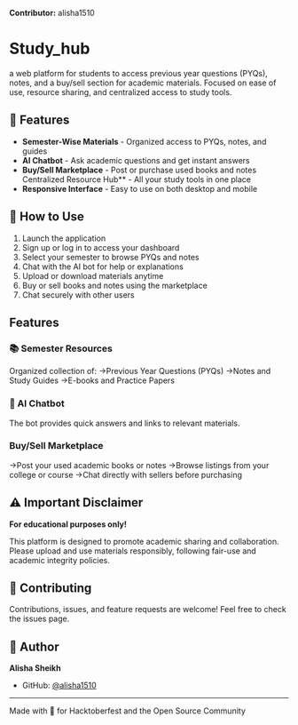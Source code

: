 **Contributor:** alisha1510

# Study_hub

a web platform for students to access previous year questions (PYQs), notes, and a buy/sell section for academic materials. Focused on ease of use, resource sharing, and centralized access to study tools.

## 🌟 Features

* **Semester-Wise Materials** - Organized access to PYQs, notes, and guides
* **AI Chatbot** - Ask academic questions and get instant answers
* **Buy/Sell Marketplace** - Post or purchase used books and notes
Centralized Resource Hub** - All your study tools in one place
* **Responsive Interface** - Easy to use on both desktop and mobile


## 🎯 How to Use

1. Launch the application
2. Sign up or log in to access your dashboard
3. Select your semester to browse PYQs and notes
4. Chat with the AI bot for help or explanations
5. Upload or download materials anytime
6. Buy or sell books and notes using the marketplace
7. Chat securely with other users

## Features

### 📚 Semester Resources
Organized collection of:
    ->Previous Year Questions (PYQs)
    ->Notes and Study Guides
    ->E-books and Practice Papers

### 🤖 AI Chatbot
The bot provides quick answers and links to relevant materials.

### Buy/Sell Marketplace
->Post your used academic books or notes
->Browse listings from your college or course
->Chat directly with sellers before purchasing


## ⚠️ Important Disclaimer

**For educational purposes only!** 

This platform is designed to promote academic sharing and collaboration. Please upload and use materials responsibly, following fair-use and academic integrity policies.



## 🤝 Contributing

Contributions, issues, and feature requests are welcome! Feel free to check the issues page.

## 👤 Author

**Alisha Sheikh**
- GitHub: [@alisha1510](https://github.com/alisha1510)


---


Made with 💜 for Hacktoberfest and the Open Source Community